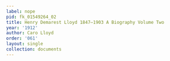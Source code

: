 ```yaml
---
label: nope
pid: fk_01549264_02
title: Henry Demarest Lloyd 1847—1903 A Biography Volume Two
year: '1912'
author: Caro Lloyd
order: '061'
layout: single
collection: documents
---
```

